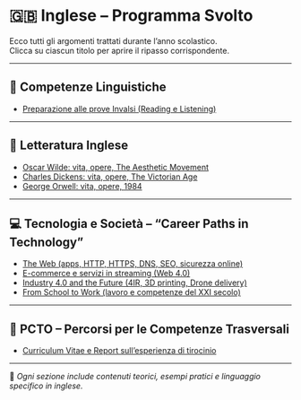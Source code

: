 # 🇬🇧 Inglese – Programma Svolto

Ecco tutti gli argomenti trattati durante l’anno scolastico.  
Clicca su ciascun titolo per aprire il ripasso corrispondente.

---

## 🧠 Competenze Linguistiche

- [Preparazione alle prove Invalsi (Reading e Listening)](./INVALSI.md)

---

## 📖 Letteratura Inglese

- [Oscar Wilde: vita, opere, The Aesthetic Movement](./Oscar_Wilde.md)
- [Charles Dickens: vita, opere, The Victorian Age](./Charles_Dickens.md)
- [George Orwell: vita, opere, 1984](./George_Orwell.md)

---

## 💻 Tecnologia e Società – “Career Paths in Technology”

- [The Web (apps, HTTP, HTTPS, DNS, SEO, sicurezza online)](./Web_Technologies.md)
- [E-commerce e servizi in streaming (Web 4.0)](./Ecommerce_Streaming.md)
- [Industry 4.0 and the Future (4IR, 3D printing, Drone delivery)](./Industry_4.0.md)
- [From School to Work (lavoro e competenze del XXI secolo)](./From_School_to_Work.md)

---

## 📝 PCTO – Percorsi per le Competenze Trasversali

- [Curriculum Vitae e Report sull’esperienza di tirocinio](./PCTO_Report_CV.md)

---

📌 *Ogni sezione include contenuti teorici, esempi pratici e linguaggio specifico in inglese.*
